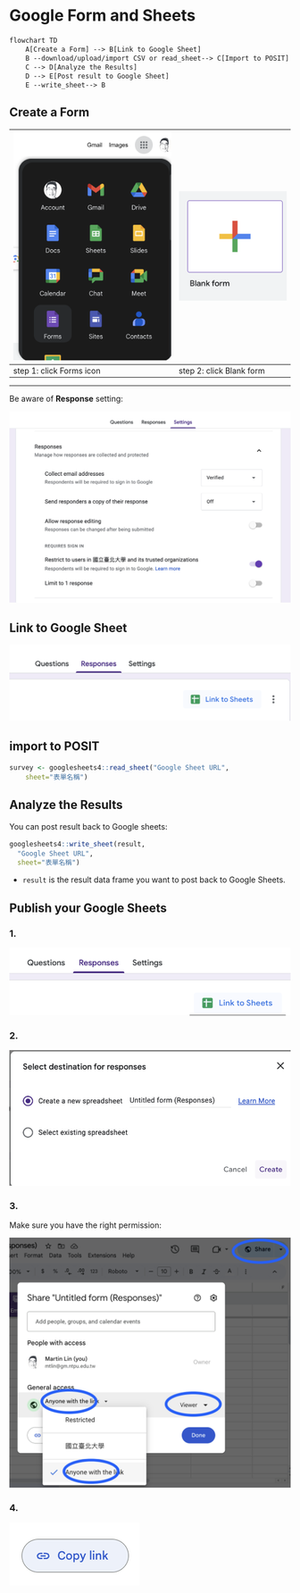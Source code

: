 # Google Form and Sheets

```mermaid
flowchart TD
    A[Create a Form] --> B[Link to Google Sheet]
    B --download/upload/import CSV or read_sheet--> C[Import to POSIT]
    C --> D[Analyze the Results]
    D --> E[Post result to Google Sheet]
    E --write_sheet--> B
```


## Create a Form

| <img src="../img/2024-10-19-12-55-02.png"> | <img src="../img/2024-10-19-12-55-35.png"> |
|--------------------------------------------|--------------------------------------------|
|step 1: click Forms icon|step 2: click Blank form|

***

Be aware of **Response** setting:

![](../img/2024-10-19-12-57-28.png)

## Link to Google Sheet

![](../img/2024-10-19-12-56-19.png)

## import to POSIT

```r
survey <- googlesheets4::read_sheet("Google Sheet URL",
    sheet="表單名稱")
```


## Analyze the Results

You can post result back to Google sheets: 

```r
googlesheets4::write_sheet(result, 
  "Google Sheet URL",
  sheet="表單名稱")
```

  - `result` is the result data frame you want to post back to Google Sheets.

## Publish your Google Sheets

### 1. 

![](../img/2024-10-19-15-19-15.png)

### 2. 

![](../img/2024-10-19-15-19-35.png)

### 3. 

Make sure you have the right permission:

![](../img/2024-10-19-15-20-20.png)

### 4.

![](../img/2024-10-19-15-20-38.png)